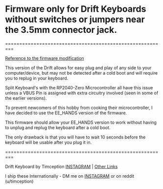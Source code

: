 # Firmware only for Drift Keyboards without switches or jumpers near the 3.5mm connector jack.

=========================================================

[Reference to the firmware modification](https://www.reddit.com/r/ErgoMechKeyboards/comments/11qxmn2/comment/jc6up8w/)

This version of the Drift allows for easy plug and play of any side to your computer/device, but may not be detected after a cold boot and will require you to replug in your keyboard.

Split Keyboard's with the RP2040-Zero Microcontroller all have this issue unless a VBUS Pin is assigned with extra circuitry involved (seen in some of the earlier versions).

To prevent newcomers of this hobby from cooking their microcontroller, I have decided to use the EE_HANDS version of the firmware.



This firmware should allow your EE_HANDS version to work without having to unplug and replug the keyboard after a cold boot.

The only drawback is that you will have to wait 10 seconds before the keyboard will be usable after you plug it in.





=========================================================

Drift Keyboard by Timception [INSTAGRAM](https://www.instagram.com/majin_keyboards/) | [Other Links](https://solo.to/timception)

I ship these Internationally - DM me on [INSTAGRAM](https://www.instagram.com/majin_keyboards/) or on reddit (u/timception)
